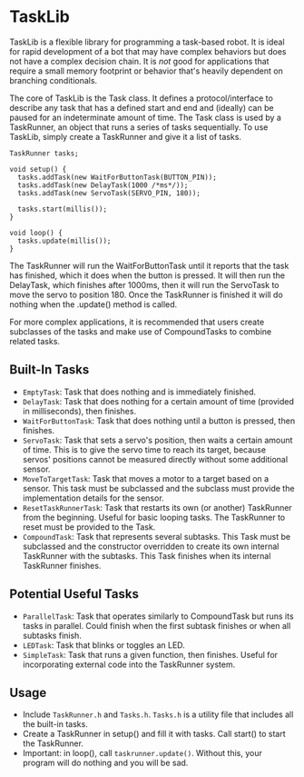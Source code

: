 TaskLib
=======

TaskLib is a flexible library for programming a task-based robot. It is ideal for rapid development of a bot that may have complex behaviors but does not have a complex decision chain. It is _not_ good for applications that require a small memory footprint or behavior that's heavily dependent on branching conditionals.

The core of TaskLib is the Task class. It defines a protocol/interface to describe any task that has a defined start and end and (ideally) can be paused for an indeterminate amount of time. The Task class is used by a TaskRunner, an object that runs a series of tasks sequentially. To use TaskLib, simply create a TaskRunner and give it a list of tasks.

```
TaskRunner tasks;

void setup() {
  tasks.addTask(new WaitForButtonTask(BUTTON_PIN));
  tasks.addTask(new DelayTask(1000 /*ms*/));
  tasks.addTask(new ServoTask(SERVO_PIN, 180));
  
  tasks.start(millis());
}

void loop() {
  tasks.update(millis());
}
```

The TaskRunner will run the WaitForButtonTask until it reports that the task has finished, which it does when the button is pressed. It will then run the DelayTask, which finishes after 1000ms, then it will run the ServoTask to move the servo to position 180. Once the TaskRunner is finished it will do nothing when the .update() method is called.

For more complex applications, it is recommended that users create subclasses of the tasks and make use of CompoundTasks to combine related tasks.

Built-In Tasks
--------------

* `EmptyTask`: Task that does nothing and is immediately finished.
* `DelayTask`: Task that does nothing for a certain amount of time (provided in milliseconds), then finishes.
* `WaitForButtonTask`: Task that does nothing until a button is pressed, then finishes.
* `ServoTask`: Task that sets a servo's position, then waits a certain amount of time. This is to give the servo time to reach its target, because servos' positions cannot be measured directly without some additional sensor.
* `MoveToTargetTask`: Task that moves a motor to a target based on a sensor. This task must be subclassed and the subclass must provide the implementation details for the sensor.
* `ResetTaskRunnerTask`: Task that restarts its own (or another) TaskRunner from the beginning. Useful for basic looping tasks. The TaskRunner to reset must be provided to the Task.
* `CompoundTask`: Task that represents several subtasks. This Task must be subclassed and the constructor overridden to create its own internal TaskRunner with the subtasks. This Task finishes when its internal TaskRunner finishes.

Potential Useful Tasks
----------------------

* `ParallelTask`: Task that operates similarly to CompoundTask but runs its tasks in parallel. Could finish when the first subtask finishes or when all subtasks finish.
* `LEDTask`: Task that blinks or toggles an LED.
* `SimpleTask`: Task that runs a given function, then finishes. Useful for incorporating external code into the TaskRunner system.

Usage
-----

* Include `TaskRunner.h` and `Tasks.h`. `Tasks.h` is a utility file that includes all the built-in tasks.
* Create a TaskRunner in setup() and fill it with tasks. Call start() to start the TaskRunner.
* Important: in loop(), call `taskrunner.update()`. Without this, your program will do nothing and you will be sad.
